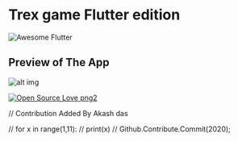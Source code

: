  # Trex game Flutter edition
 <img alt="Awesome Flutter" src="https://img.shields.io/badge/Awesome-Flutter-blue.svg?longCache=true&style=flat-square" />


##  Preview of The App

![alt img](https://miro.medium.com/max/370/1*BoO4YXf6zYI45BIWEhd7BQ.gif)

[![Open Source Love png2](https://badges.frapsoft.com/os/v2/open-source.png?v=103)](https://github.com/ellerbrock/open-source-badges/)


// Contribution Added By Akash das 

// for x in range(1,11):
       // print(x)
 // Github.Contribute.Commit(2020);     
